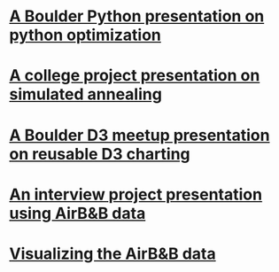 # [A Boulder Python presentation on python optimization](./speedsnakes/Speed%20Snakes.slides.html)

# [A college project presentation on simulated annealing](./politicalboundaries/politicalboundaries.slides.html)

# [A Boulder D3 meetup presentation on reusable D3 charting](./d3reuse/D3Reuse.slides.html)

# [An interview project presentation using AirB&B data](./evolve/evolve_interview.slides.html)

# [Visualizing the AirB&B data](./airbnb/index.html)

